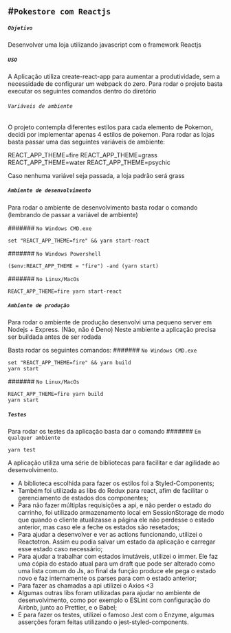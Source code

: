 #`Pokestore com Reactjs`
------------------------------

##### `Objetivo`
Desenvolver uma loja utilizando javascript com o framework Reactjs

##### `USO`
A Aplicação utiliza create-react-app para aumentar a produtividade, sem a necessidade de configurar um webpack do zero. Para rodar o projeto basta executar os seguintes comandos dentro do diretório

###### `Variáveis de ambiente`
O projeto contempla diferentes estilos para cada elemento de Pokemon, decidi por implementar apenas 4 estilos de pokemon.
Para rodar as lojas basta passar uma das seguintes variáveis de ambiente:

REACT_APP_THEME=fire
REACT_APP_THEME=grass
REACT_APP_THEME=water
REACT_APP_THEME=psychic

Caso nenhuma variável seja passada, a loja padrão será grass

##### `Ambiente de desenvolvimento`
Para rodar o ambiente de desenvolvimento basta rodar o comando (lembrando de passar a variável de ambiente)

####### `No Windows CMD.exe`
```yarn 
set "REACT_APP_THEME=fire" && yarn start-react
`````
####### `No Windows Powershell`
```yarn 
($env:REACT_APP_THEME = "fire") -and (yarn start)
`````
####### `No Linux/MacOs`
```yarn 
REACT_APP_THEME=fire yarn start-react
`````

##### `Ambiente de produção`
Para rodar o ambiente de produção desenvolvi uma pequeno server em Nodejs + Express. (Não, não é Deno) 
Neste ambiente a aplicação precisa ser buildada antes de ser rodada

Basta rodar os seguintes comandos:
####### `No Windows CMD.exe`
```yarn 
set "REACT_APP_THEME=fire" && yarn build
yarn start
`````

####### `No Linux/MacOs`
```yarn 
REACT_APP_THEME=fire yarn build
yarn start
`````

##### `Testes`
Para rodar os testes da aplicação basta dar o comando
####### `Em qualquer ambiente`
```yarn 
yarn test
`````

A aplicação utiliza uma série de bibliotecas para facilitar e dar agilidade ao desenvolvimento.

* A biblioteca escolhida para fazer os estilos foi a Styled-Components;
* Também foi utilizada as libs do Redux para react, afim de facilitar o gerenciamento de estados dos componentes;
* Para não fazer múltiplas requisições a api, e não perder o estado do carrinho, foi utilizado armazenamento local em SessionStorage de modo que quando o cliente atualizasse a página ele não perdesse o estado anterior, mas caso ele a feche os estados são resetados;
* Para ajudar a desenvolver e ver as actions funcionando, utilizei o Reactotron. Assim eu podia salvar um estado da aplicação e carregar esse estado caso necessário;
* Para ajudar a trabalhar com estados imutáveis, utilizei o immer. Ele faz uma cópia do estado atual para um draft que pode ser alterado como uma lista comum do Js, ao final da função produce ele pega o estado novo e faz internamente os parses para com o estado anterior;
* Para fazer as chamadas a api utilizei o Axios <3
* Algumas outras libs foram utilizadas para ajudar no ambiente de desenvolvimento, como por exemplo o ESLint com configuração do Airbnb, junto ao Prettier, e o Babel;
* E para fazer os testes, utilizei o famoso Jest com o Enzyme, algumas asserções foram feitas utilizando o jest-styled-components.

